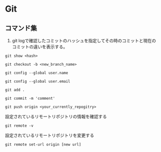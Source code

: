 # Git

## コマンド集
1. git logで確認したコミットのハッシュを指定してその時のコミットと現在のコミットの違いを表示する。
```
git show <hash>
```

```
git checkout -b <new_branch_name>
```

```
git config --global user.name
```

```
git config --global user.email
```

```
git add .
```

```
git commit -m 'comment'
```

```
git push origin <your_currently_repogitry>
```

設定されているリモートリポジトリの情報を確認する
```
git remote -v
```

設定されているリモートリポジトリを変更する
```
git remote set-url origin [new url]
```
